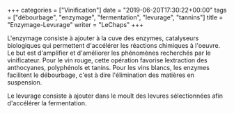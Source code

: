 +++
categories = ["Vinification"]
date = "2019-06-20T17:30:22+00:00"
tags = ["débourbage", "enzymage", "fermentation", "levurage", "tannins"] 
title = "Enzymage-Levurage"
writer = "LeChaps"
+++

L'enzymage consiste à ajouter à la cuve des enzymes, catalyseurs biologiques qui permettent d'accélérer les réactions chimiques à l'oeuvre. Le but est d'amplifier et d'améliorer les phénomènes recherchés par le vinificateur. Pour le vin rouge, cette opération favorise lextraction des anthocyanes, polyphénols et tanins. Pour les vins blancs, les enzymes facilitent le débourbage, c'est à dire l'élimination des matières en suspension.  

Le levurage consiste à ajouter dans le moult des levures sélectionnées afin d'accélérer la fermentation.

